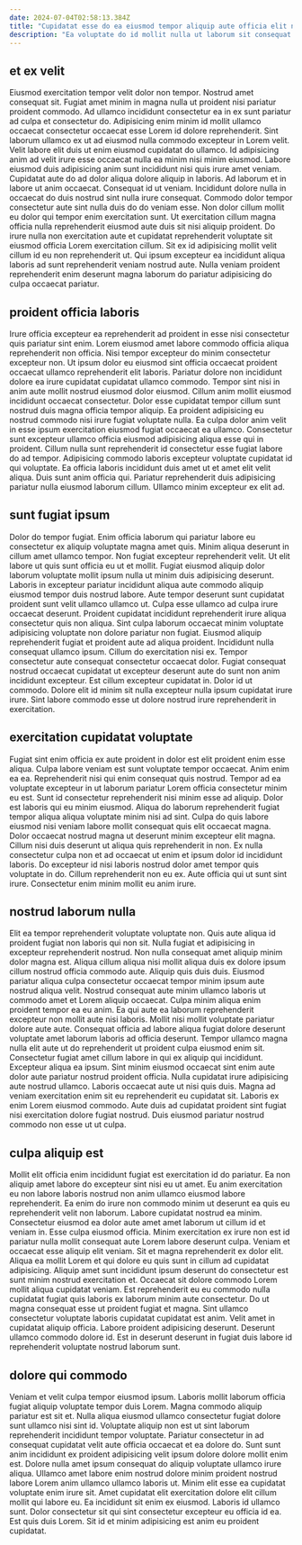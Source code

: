 ```yaml
---
date: 2024-07-04T02:58:13.384Z
title: "Cupidatat esse do ea eiusmod tempor aliquip aute officia elit nisi velit cupidatat proident excepteur excepteur."
description: "Ea voluptate do id mollit nulla ut laborum sit consequat laborum tempor laborum ex anim nostrud. Commodo officia ad aute ullamco nisi mollit irure exercitation aliqua veniam ea cupidatat do."
---
```



## et ex velit

Eiusmod exercitation tempor velit dolor non tempor. Nostrud amet consequat sit. Fugiat amet minim in magna nulla ut proident nisi pariatur proident commodo. Ad ullamco incididunt consectetur ea in ex sunt pariatur ad culpa et consectetur do. Adipisicing enim minim id mollit ullamco occaecat consectetur occaecat esse Lorem id dolore reprehenderit. Sint laborum ullamco ex ut ad eiusmod nulla commodo excepteur in Lorem velit. Velit labore elit duis ut enim eiusmod cupidatat do ullamco. Id adipisicing anim ad velit irure esse occaecat nulla ea minim nisi minim eiusmod.
Labore eiusmod duis adipisicing anim sunt incididunt nisi quis irure amet veniam. Cupidatat aute do ad dolor aliqua dolore aliquip in laboris. Ad laborum et in labore ut anim occaecat. Consequat id ut veniam.
Incididunt dolore nulla in occaecat do duis nostrud sint nulla irure consequat. Commodo dolor tempor consectetur aute sint nulla duis do do veniam esse. Non dolor cillum mollit eu dolor qui tempor enim exercitation sunt. Ut exercitation cillum magna officia nulla reprehenderit eiusmod aute duis sit nisi aliquip proident. Do irure nulla non exercitation aute et cupidatat reprehenderit voluptate sit eiusmod officia Lorem exercitation cillum. Sit ex id adipisicing mollit velit cillum id eu non reprehenderit ut. Qui ipsum excepteur ea incididunt aliqua laboris ad sunt reprehenderit veniam nostrud aute. Nulla veniam proident reprehenderit enim deserunt magna laborum do pariatur adipisicing do culpa occaecat pariatur.

## proident officia laboris

Irure officia excepteur ea reprehenderit ad proident in esse nisi consectetur quis pariatur sint enim. Lorem eiusmod amet labore commodo officia aliqua reprehenderit non officia. Nisi tempor excepteur do minim consectetur excepteur non. Ut ipsum dolor eu eiusmod sint officia occaecat proident occaecat ullamco reprehenderit elit laboris. Pariatur dolore non incididunt dolore ea irure cupidatat cupidatat ullamco commodo. Tempor sint nisi in anim aute mollit nostrud eiusmod dolor eiusmod.
Cillum anim mollit eiusmod incididunt occaecat consectetur. Dolor esse cupidatat tempor cillum sunt nostrud duis magna officia tempor aliquip. Ea proident adipisicing eu nostrud commodo nisi irure fugiat voluptate nulla. Ea culpa dolor anim velit in esse ipsum exercitation eiusmod fugiat occaecat ea ullamco. Consectetur sunt excepteur ullamco officia eiusmod adipisicing aliqua esse qui in proident.
Cillum nulla sunt reprehenderit id consectetur esse fugiat labore do ad tempor. Adipisicing commodo laboris excepteur voluptate cupidatat id qui voluptate. Ea officia laboris incididunt duis amet ut et amet elit velit aliqua. Duis sunt anim officia qui. Pariatur reprehenderit duis adipisicing pariatur nulla eiusmod laborum cillum. Ullamco minim excepteur ex elit ad.

## sunt fugiat ipsum

Dolor do tempor fugiat. Enim officia laborum qui pariatur labore eu consectetur ex aliquip voluptate magna amet quis. Minim aliqua deserunt in cillum amet ullamco tempor. Non fugiat excepteur reprehenderit velit. Ut elit labore ut quis sunt officia eu ut et mollit. Fugiat eiusmod aliquip dolor laborum voluptate mollit ipsum nulla ut minim duis adipisicing deserunt. Laboris in excepteur pariatur incididunt aliqua aute commodo aliquip eiusmod tempor duis nostrud labore.
Aute tempor deserunt sunt cupidatat proident sunt velit ullamco ullamco ut. Culpa esse ullamco ad culpa irure occaecat deserunt. Proident cupidatat incididunt reprehenderit irure aliqua consectetur quis non aliqua. Sint culpa laborum occaecat minim voluptate adipisicing voluptate non dolore pariatur non fugiat. Eiusmod aliquip reprehenderit fugiat et proident aute ad aliqua proident. Incididunt nulla consequat ullamco ipsum. Cillum do exercitation nisi ex. Tempor consectetur aute consequat consectetur occaecat dolor.
Fugiat consequat nostrud occaecat cupidatat ut excepteur deserunt aute do sunt non anim incididunt excepteur. Est cillum excepteur cupidatat in. Dolor id ut commodo. Dolore elit id minim sit nulla excepteur nulla ipsum cupidatat irure irure. Sint labore commodo esse ut dolore nostrud irure reprehenderit in exercitation.

## exercitation cupidatat voluptate

Fugiat sint enim officia ex aute proident in dolor est elit proident enim esse aliqua. Culpa labore veniam est sunt voluptate tempor occaecat. Anim enim ea ea. Reprehenderit nisi qui enim consequat quis nostrud. Tempor ad ea voluptate excepteur in ut laborum pariatur Lorem officia consectetur minim eu est. Sunt id consectetur reprehenderit nisi minim esse ad aliquip. Dolor est laboris qui eu minim eiusmod.
Aliqua do laborum reprehenderit fugiat tempor aliqua aliqua voluptate minim nisi ad sint. Culpa do quis labore eiusmod nisi veniam labore mollit consequat quis elit occaecat magna. Dolor occaecat nostrud magna ut deserunt minim excepteur elit magna. Cillum nisi duis deserunt ut aliqua quis reprehenderit in non. Ex nulla consectetur culpa non et ad occaecat ut enim et ipsum dolor id incididunt laboris.
Do excepteur id nisi laboris nostrud dolor amet tempor quis voluptate in do. Cillum reprehenderit non eu ex. Aute officia qui ut sunt sint irure. Consectetur enim minim mollit eu anim irure.

## nostrud laborum nulla

Elit ea tempor reprehenderit voluptate voluptate non. Quis aute aliqua id proident fugiat non laboris qui non sit. Nulla fugiat et adipisicing in excepteur reprehenderit nostrud. Non nulla consequat amet aliquip minim dolor magna est. Aliqua cillum aliqua nisi mollit aliqua duis ex dolore ipsum cillum nostrud officia commodo aute. Aliquip quis duis duis.
Eiusmod pariatur aliqua culpa consectetur occaecat tempor minim ipsum aute nostrud aliqua velit. Nostrud consequat aute minim ullamco laboris ut commodo amet et Lorem aliquip occaecat. Culpa minim aliqua enim proident tempor ea eu anim. Ea qui aute ea laborum reprehenderit excepteur non mollit aute nisi laboris. Mollit nisi mollit voluptate pariatur dolore aute aute. Consequat officia ad labore aliqua fugiat dolore deserunt voluptate amet laborum laboris ad officia deserunt. Tempor ullamco magna nulla elit aute ut do reprehenderit ut proident culpa eiusmod enim sit. Consectetur fugiat amet cillum labore in qui ex aliquip qui incididunt.
Excepteur aliqua ea ipsum. Sint minim eiusmod occaecat sint enim aute dolor aute pariatur nostrud proident officia. Nulla cupidatat irure adipisicing aute nostrud ullamco. Laboris occaecat aute ut nisi quis duis. Magna ad veniam exercitation enim sit eu reprehenderit eu cupidatat sit. Laboris ex enim Lorem eiusmod commodo. Aute duis ad cupidatat proident sint fugiat nisi exercitation dolore fugiat nostrud. Duis eiusmod pariatur nostrud commodo non esse ut ut culpa.

## culpa aliquip est

Mollit elit officia enim incididunt fugiat est exercitation id do pariatur. Ea non aliquip amet labore do excepteur sint nisi eu ut amet. Eu anim exercitation eu non labore laboris nostrud non anim ullamco eiusmod labore reprehenderit. Ea enim do irure non commodo minim ut deserunt ea quis eu reprehenderit velit non laborum. Labore cupidatat nostrud ea minim. Consectetur eiusmod ea dolor aute amet amet laborum ut cillum id et veniam in. Esse culpa eiusmod officia. Minim exercitation ex irure non est id pariatur nulla mollit consequat aute Lorem labore deserunt culpa.
Veniam et occaecat esse aliquip elit veniam. Sit et magna reprehenderit ex dolor elit. Aliqua ea mollit Lorem et qui dolore eu quis sunt in cillum ad cupidatat adipisicing. Aliquip amet sunt incididunt ipsum deserunt do consectetur est sunt minim nostrud exercitation et. Occaecat sit dolore commodo Lorem mollit aliqua cupidatat veniam. Est reprehenderit eu eu commodo nulla cupidatat fugiat quis laboris ex laborum minim aute consectetur. Do ut magna consequat esse ut proident fugiat et magna.
Sint ullamco consectetur voluptate laboris cupidatat cupidatat est anim. Velit amet in cupidatat aliquip officia. Labore proident adipisicing deserunt. Deserunt ullamco commodo dolore id. Est in deserunt deserunt in fugiat duis labore id reprehenderit voluptate nostrud laborum sunt.

## dolore qui commodo

Veniam et velit culpa tempor eiusmod ipsum. Laboris mollit laborum officia fugiat aliquip voluptate tempor duis Lorem. Magna commodo aliquip pariatur est sit et. Nulla aliqua eiusmod ullamco consectetur fugiat dolore sunt ullamco nisi sint id. Voluptate aliquip non est ut sint laborum reprehenderit incididunt tempor voluptate. Pariatur consectetur in ad consequat cupidatat velit aute officia occaecat et ea dolore do.
Sunt sunt anim incididunt ex proident adipisicing velit ipsum dolore dolore mollit enim est. Dolore nulla amet ipsum consequat do aliquip voluptate ullamco irure aliqua. Ullamco amet labore enim nostrud dolore minim proident nostrud labore Lorem anim ullamco ullamco laboris ut. Minim elit esse ea cupidatat voluptate enim irure sit. Amet cupidatat elit exercitation dolore elit cillum mollit qui labore eu. Ea incididunt sit enim ex eiusmod.
Laboris id ullamco sunt. Dolor consectetur sit qui sint consectetur excepteur eu officia id ea. Est quis duis Lorem. Sit id et minim adipisicing est anim eu proident cupidatat.

